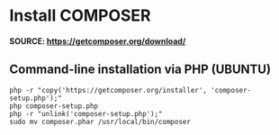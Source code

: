 # Install COMPOSER
#### SOURCE: https://getcomposer.org/download/

## Command-line installation via PHP (UBUNTU)
```
php -r "copy('https://getcomposer.org/installer', 'composer-setup.php');"
php composer-setup.php
php -r "unlink('composer-setup.php');"
sudo mv composer.phar /usr/local/bin/composer
```